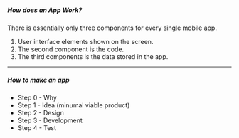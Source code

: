 <h5>How does an App Work?</h5>

There is essentially only three components for every single mobile app.

1. User interface elements shown on the screen.
2. The second component is the code.
3. The third components is the data stored in the app.

---

<h5>How to make an app</h5>

- Step 0 - Why
- Step 1 - Idea (minumal viable product)
- Step 2 - Design
- Step 3 - Development
- Step 4 - Test
